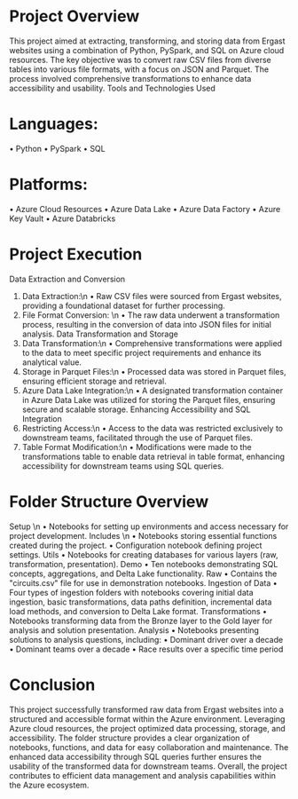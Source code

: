 # Project Overview
This project aimed at extracting, transforming, and storing data from Ergast websites using a combination of Python, PySpark, and SQL on Azure cloud resources. The key objective was to convert raw CSV files from diverse tables into various file formats, with a focus on JSON and Parquet. The process involved comprehensive transformations to enhance data accessibility and usability.
Tools and Technologies Used
# Languages:
•	Python
•	PySpark
•	SQL
# Platforms:
•	Azure Cloud Resources
•	Azure Data Lake
•	Azure Data Factory
•	Azure Key Vault
•	Azure Databricks
# Project Execution
Data Extraction and Conversion
1.	Data Extraction:\n
•	Raw CSV files were sourced from Ergast websites, providing a foundational dataset for further processing.
2.	File Format Conversion: \n
•	The raw data underwent a transformation process, resulting in the conversion of data into JSON files for initial analysis.
Data Transformation and Storage
3.	Data Transformation:\n
•	Comprehensive transformations were applied to the data to meet specific project requirements and enhance its analytical value.
4.	Storage in Parquet Files:\n
•	Processed data was stored in Parquet files, ensuring efficient storage and retrieval.
5.	Azure Data Lake Integration:\n
•	A designated transformation container in Azure Data Lake was utilized for storing the Parquet files, ensuring secure and scalable storage.
Enhancing Accessibility and SQL Integration
6.	Restricting Access:\n
•	Access to the data was restricted exclusively to downstream teams, facilitated through the use of Parquet files.
7.	Table Format Modification:\n
•	Modifications were made to the transformations table to enable data retrieval in table format, enhancing accessibility for downstream teams using SQL queries.
# Folder Structure Overview
Setup \n
•	Notebooks for setting up environments and access necessary for project development.
Includes \n
•	Notebooks storing essential functions created during the project.
•	Configuration notebook defining project settings.
Utils
•	Notebooks for creating databases for various layers (raw, transformation, presentation).
Demo
•	Ten notebooks demonstrating SQL concepts, aggregations, and Delta Lake functionality.
Raw
•	Contains the "circuits.csv" file for use in demonstration notebooks.
Ingestion of Data
•	Four types of ingestion folders with notebooks covering initial data ingestion, basic transformations, data paths definition, incremental data load methods, and conversion to Delta Lake format.
Transformations
•	Notebooks transforming data from the Bronze layer to the Gold layer for analysis and solution presentation.
Analysis
•	Notebooks presenting solutions to analysis questions, including:
•	Dominant driver over a decade
•	Dominant teams over a decade
•	Race results over a specific time period
# Conclusion
This project successfully transformed raw data from Ergast websites into a structured and accessible format within the Azure environment. Leveraging Azure cloud resources, the project optimized data processing, storage, and accessibility. The folder structure provides a clear organization of notebooks, functions, and data for easy collaboration and maintenance. The enhanced data accessibility through SQL queries further ensures the usability of the transformed data for downstream teams. Overall, the project contributes to efficient data management and analysis capabilities within the Azure ecosystem.

